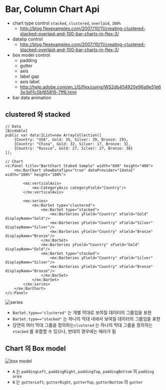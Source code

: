 # Bar, Column Chart Api

- chart type control `stacked`, `clustered`, `overlaid`, `100%`
	- <http://blog.flexexamples.com/2007/10/11/creating-clustered-stacked-overlaid-and-100-bar-charts-in-flex-3/>
- datatip control
	- <http://blog.flexexamples.com/2007/10/11/creating-clustered-stacked-overlaid-and-100-bar-charts-in-flex-3/>
- box model control
	- padding
	- gutter
	- axis
	- label gap
	- axis label
	- <http://help.adobe.com/en_US/flex/using/WS2db454920e96a9e51e63e3d11c0bf65816-7ff6.html>
- bar data animation

## clustered 와 stacked

	// Data
	[Bindable]
	public var data:IList=new ArrayCollection([
		{Country: "USA", Gold: 35, Silver: 39, Bronze: 29}, 
		{Country: "China", Gold: 32, Silver: 17, Bronze: 3},
		{Country: "Russia", Gold: 27, Silver: 27, Bronze: 38}
	]);

	// Chart
	<s:Panel title="BartChart Staked Sample" width="600" height="400">
		<mx:BarChart showDataTips="true" dataProvider="{data}" width="100%" height="100%">

			<mx:verticalAxis>
				<mx:CategoryAxis categoryField="Country"/>
			</mx:verticalAxis>

			<mx:series>
				<mx:BarSet type="clustered">
					<mx:BarSet type="stacked">
						<mx:BarSeries yField="Country" xField="Gold" displayName="Gold"/>
						<mx:BarSeries yField="Country" xField="Silver" displayName="Silver"/>
						<mx:BarSeries yField="Country" xField="Bronze" displayName="Bronze"/>
					</mx:BarSet>
					<mx:BarSeries yField="Country" xField="Gold" displayName="Gold"/>
					<mx:BarSet type="stacked">
						<mx:BarSeries yField="Country" xField="Silver" displayName="Silver"/>
						<mx:BarSeries yField="Country" xField="Bronze" displayName="Bronze"/>
					</mx:BarSet>
				</mx:BarSet>
			</mx:series>
		</mx:BarChart>
	</s:Panel>

![series](http://img820.imageshack.us/img820/8943/screenshot2012070615956.png)

- `BarSet.type=="clustered"` 는 개별 막대로 보여질 데이터의 그룹임을 표현
- `BarSet.type=="stacked"` 는 하나의 막대 내에서 보여질 데이터의 그룹임을 표현
- 당연히 여러 막대 그룹을 정의하는`clustered` 는 하나의 막대 그룹을 정의하는 `stacked` 를 포함할 수 있으나, 반대의 경우에는 에러가 됨

## Chart 의 Box model

![box model](http://help.adobe.com/en_US/flex/using/images/chf_chart_gutters_margins.png)

- `A` 는 `paddingLeft`, `paddingRight`, `paddingTop`, `paddingBottom` 의 `padding area`
- `B` 는 `gutterLeft`, `gutterRight`, `gutterTop`, `gutterBottom` 의 `gutter`